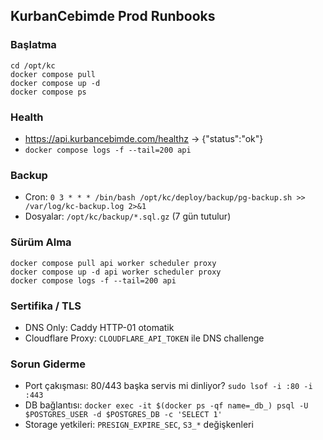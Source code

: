 ## KurbanCebimde Prod Runbooks

### Başlatma
```
cd /opt/kc
docker compose pull
docker compose up -d
docker compose ps
```

### Health
- https://api.kurbancebimde.com/healthz → {"status":"ok"}
- `docker compose logs -f --tail=200 api`

### Backup
- Cron: `0 3 * * * /bin/bash /opt/kc/deploy/backup/pg-backup.sh >> /var/log/kc-backup.log 2>&1`
- Dosyalar: `/opt/kc/backup/*.sql.gz` (7 gün tutulur)

### Sürüm Alma
```
docker compose pull api worker scheduler proxy
docker compose up -d api worker scheduler proxy
docker compose logs -f --tail=200 api
```

### Sertifika / TLS
- DNS Only: Caddy HTTP-01 otomatik
- Cloudflare Proxy: `CLOUDFLARE_API_TOKEN` ile DNS challenge

### Sorun Giderme
- Port çakışması: 80/443 başka servis mi dinliyor? `sudo lsof -i :80 -i :443`
- DB bağlantısı: `docker exec -it $(docker ps -qf name=_db_) psql -U $POSTGRES_USER -d $POSTGRES_DB -c 'SELECT 1'`
- Storage yetkileri: `PRESIGN_EXPIRE_SEC`, `S3_*` değişkenleri


